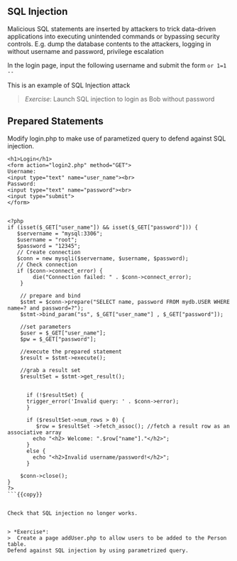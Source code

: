 <h2> SQL Injection</h2>
Malicious SQL statements are inserted by attackers to trick data-driven applications into executing unintended commands or bypassing security controls.
E.g. dump the database contents to the attackers, logging in without username and password, privilege escalation


In the login page, input the following username and submit the form
``` or 1=1 -- ```

This is an example of SQL Injection attack


> *Exercise*: 
>  Launch SQL injection to login as Bob without password


<h2> Prepared Statements</h2>

Modify login.php to make use of parametized query to defend against SQL injection.

```
<h1>Login</h1>
<form action="login2.php" method="GET">
Username:
<input type="text" name="user_name"><br>
Password:
<input type="text" name="password"><br>
<input type="submit">
</form>


<?php
if (isset($_GET["user_name"]) && isset($_GET["password"])) {
   $servername = "mysql:3306";
   $username = "root";
   $password = "12345";
   // Create connection
   $conn = new mysqli($servername, $username, $password);
   // Check connection
   if ($conn->connect_error) {
		die("Connection failed: " . $conn->connect_error);
	}
	
	// prepare and bind
	$stmt = $conn->prepare("SELECT name, password FROM mydb.USER WHERE name=? and password=?");
	$stmt->bind_param("ss", $_GET["user_name"] , $_GET["password"]);

	//set parameters
	$user = $_GET["user_name"];
	$pw = $_GET["password"];
	
	//execute the prepared statement
	$result = $stmt->execute();

	//grab a result set
	$resultSet = $stmt->get_result();

	
      if (!$resultSet) {
      trigger_error('Invalid query: ' . $conn->error);
      }

      if ($resultSet->num_rows > 0) {
     	 $row = $resultSet ->fetch_assoc(); //fetch a result row as an associative array
      	echo "<h2> Welcome: ".$row["name"]."</h2>";
      }
      else {
      	echo "<h2>Invalid username/password!</h2>";
      }

	$conn->close();
}
?>    
```{{copy}}


Check that SQL injection no longer works.


> *Exercise*: 
>  Create a page addUser.php to allow users to be added to the Person table.
Defend against SQL injection by using parametrized query.
